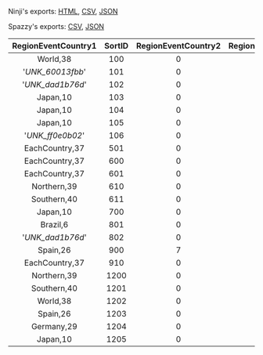 Ninji's exports: [HTML](https://wuffs.org/acnh/bcsv_160/html/CalendarEventRegionParam.html), [CSV](https://wuffs.org/acnh/bcsv_160/csv/CalendarEventRegionParam.csv), [JSON](https://wuffs.org/acnh/bcsv_160/json/CalendarEventRegionParam.json)

Spazzy's exports: [CSV](https://github.com/McSpazzy/acnh-csv/blob/master/CalendarEventRegionParam.csv), [JSON](https://github.com/McSpazzy/acnh-json/blob/master/CalendarEventRegionParam.json)

| RegionEventCountry1 | SortID | RegionEventCountry2 | RegionEventCountry3 | RegionEventCountry4 | RegionEventCountry5 | UniqueID | EventLabel | ItemFrom |
|:--:|:--:|:--:|:--:|:--:|:--:|:--:|:--:|:--:|
| World,38 | 100 | 0 | 0 | 0 | 0 | 30 | 'WorldNewYear' | 'NewYearWorld' | 
| '_UNK_60013fbb_' | 101 | 0 | 0 | 0 | 0 | 29 | 'RoshiaNewYear' | 'NewYearRoshia' | 
| '_UNK_dad1b76d_' | 102 | 0 | 0 | 0 | 0 | 32 | 'ChinaNewYear' | 'NewYearChina' | 
| Japan,10 | 103 | 0 | 0 | 0 | 0 | 28 | 'RegionNewYear2' | 'NewYearDay2' | 
| Japan,10 | 104 | 0 | 0 | 0 | 0 | 15 | 'RegionNewYear' | 'NewYearDay' | 
| Japan,10 | 105 | 0 | 0 | 0 | 0 | 33 | 'RegionNewYear3' | 'NeyYearDay3' | 
| '_UNK_ff0e0b02_' | 106 | 0 | 0 | 0 | 0 | 31 | 'KoreaNewYear' | 'NewYearKorea' | 
| EachCountry,37 | 501 | 0 | 0 | 0 | 0 | 1 | 'MothersDay' | 'MotherDay' | 
| EachCountry,37 | 600 | 0 | 0 | 0 | 0 | 2 | 'WorldChild' | 'WoldChildDay' | 
| EachCountry,37 | 601 | 0 | 0 | 0 | 0 | 3 | 'FathersDay' | 'FatherDay' | 
| Northern,39 | 610 | 0 | 0 | 0 | 0 | 4 | 'SummerSolstice' | 'SummerSolstice' | 
| Southern,40 | 611 | 0 | 0 | 0 | 0 | 16 | 'WinterSolstice' | 'WinterSolstice_Southern' | 
| Japan,10 | 700 | 0 | 0 | 0 | 0 | 5 | 'Tanabata' | 'StarFestival' | 
| Brazil,6 | 801 | 0 | 0 | 0 | 0 | 7 | 'CowBoyFestival' | 'CowboyFestival' | 
| '_UNK_dad1b76d_' | 802 | 0 | 0 | 0 | 0 | 19 | 'GyurouSyokujyo' | 'AsiaStarFestival' | 
| Spain,26 | 900 | 7 | 10 | 9 | 0 | 8 | 'GrapeHarvestFestival' | 'GrapeHarvestFestival' | 
| EachCountry,37 | 910 | 0 | 0 | 0 | 0 | 10 | 'MidAutumnFestival' | 'MoonViewing' | 
| Northern,39 | 1200 | 0 | 0 | 0 | 0 | 14 | 'Midwinter' | 'WinterSolstice_Southern' | 
| Southern,40 | 1201 | 0 | 0 | 0 | 0 | 17 | 'SouthernMidwinter' | 'SummerSolstice' | 
| World,38 | 1202 | 0 | 0 | 0 | 0 | 27 | 'NewYearsEveWorld' | 'NewYearsEveWorld' | 
| Spain,26 | 1203 | 0 | 0 | 0 | 0 | 26 | 'NewYearsEveSpain' | 'NewYearsEveSpain' | 
| Germany,29 | 1204 | 0 | 0 | 0 | 0 | 22 | 'NewYearsEveGermany' | 'NewYearsEveGermany' | 
| Japan,10 | 1205 | 0 | 0 | 0 | 0 | 21 | 'Oomisoka' | 'NewYearEve' | 
